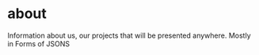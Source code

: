 # about
Information about us, our projects that will be presented anywhere. Mostly in Forms of JSONS
